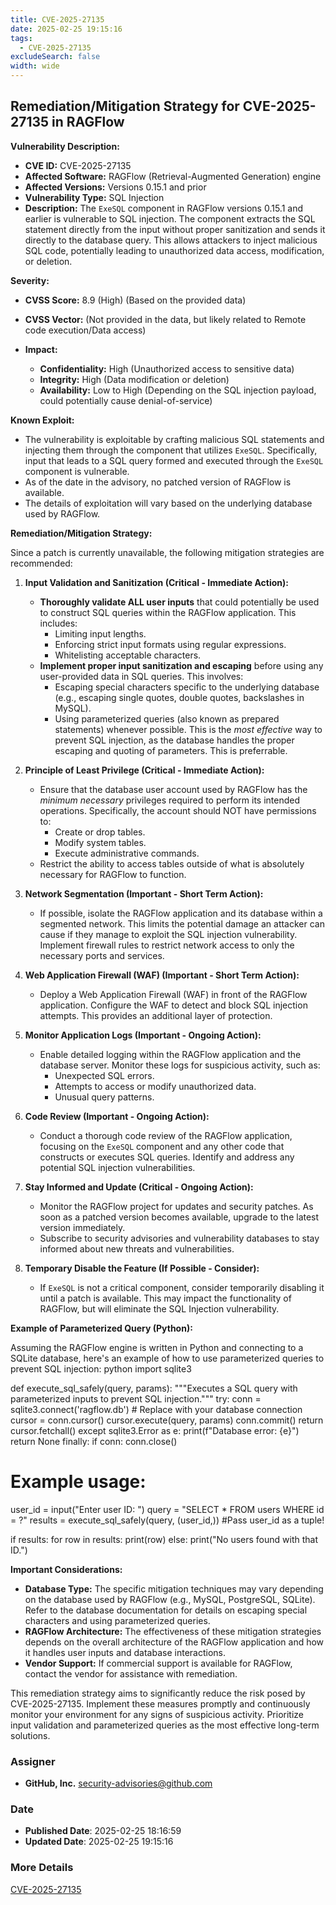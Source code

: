 ```yaml
---
title: CVE-2025-27135
date: 2025-02-25 19:15:16
tags:
  - CVE-2025-27135
excludeSearch: false
width: wide
---
```


## Remediation/Mitigation Strategy for CVE-2025-27135 in RAGFlow

**Vulnerability Description:**

*   **CVE ID:** CVE-2025-27135
*   **Affected Software:** RAGFlow (Retrieval-Augmented Generation) engine
*   **Affected Versions:** Versions 0.15.1 and prior
*   **Vulnerability Type:** SQL Injection
*   **Description:** The `ExeSQL` component in RAGFlow versions 0.15.1 and earlier is vulnerable to SQL injection.  The component extracts the SQL statement directly from the input without proper sanitization and sends it directly to the database query. This allows attackers to inject malicious SQL code, potentially leading to unauthorized data access, modification, or deletion.

**Severity:**

*   **CVSS Score:** 8.9 (High)  (Based on the provided data)
*   **CVSS Vector:** (Not provided in the data, but likely related to Remote code execution/Data access)
*   **Impact:**

    *   **Confidentiality:** High (Unauthorized access to sensitive data)
    *   **Integrity:** High (Data modification or deletion)
    *   **Availability:** Low to High (Depending on the SQL injection payload, could potentially cause denial-of-service)

**Known Exploit:**

*   The vulnerability is exploitable by crafting malicious SQL statements and injecting them through the component that utilizes `ExeSQL`.  Specifically, input that leads to a SQL query formed and executed through the `ExeSQL` component is vulnerable.
*   As of the date in the advisory, no patched version of RAGFlow is available.
*   The details of exploitation will vary based on the underlying database used by RAGFlow.

**Remediation/Mitigation Strategy:**

Since a patch is currently unavailable, the following mitigation strategies are recommended:

1.  **Input Validation and Sanitization (Critical - Immediate Action):**

    *   **Thoroughly validate ALL user inputs** that could potentially be used to construct SQL queries within the RAGFlow application. This includes:
        *   Limiting input lengths.
        *   Enforcing strict input formats using regular expressions.
        *   Whitelisting acceptable characters.
    *   **Implement proper input sanitization and escaping** before using any user-provided data in SQL queries.  This involves:
        *   Escaping special characters specific to the underlying database (e.g., escaping single quotes, double quotes, backslashes in MySQL).
        *   Using parameterized queries (also known as prepared statements) whenever possible.  This is the *most effective* way to prevent SQL injection, as the database handles the proper escaping and quoting of parameters.  This is preferrable.

2.  **Principle of Least Privilege (Critical - Immediate Action):**

    *   Ensure that the database user account used by RAGFlow has the *minimum necessary* privileges required to perform its intended operations.  Specifically, the account should NOT have permissions to:
        *   Create or drop tables.
        *   Modify system tables.
        *   Execute administrative commands.
    *   Restrict the ability to access tables outside of what is absolutely necessary for RAGFlow to function.

3.  **Network Segmentation (Important - Short Term Action):**

    *   If possible, isolate the RAGFlow application and its database within a segmented network.  This limits the potential damage an attacker can cause if they manage to exploit the SQL injection vulnerability. Implement firewall rules to restrict network access to only the necessary ports and services.

4.  **Web Application Firewall (WAF) (Important - Short Term Action):**

    *   Deploy a Web Application Firewall (WAF) in front of the RAGFlow application. Configure the WAF to detect and block SQL injection attempts. This provides an additional layer of protection.

5.  **Monitor Application Logs (Important - Ongoing Action):**

    *   Enable detailed logging within the RAGFlow application and the database server. Monitor these logs for suspicious activity, such as:
        *   Unexpected SQL errors.
        *   Attempts to access or modify unauthorized data.
        *   Unusual query patterns.

6.  **Code Review (Important - Ongoing Action):**

    *   Conduct a thorough code review of the RAGFlow application, focusing on the `ExeSQL` component and any other code that constructs or executes SQL queries.  Identify and address any potential SQL injection vulnerabilities.

7.  **Stay Informed and Update (Critical - Ongoing Action):**

    *   Monitor the RAGFlow project for updates and security patches. As soon as a patched version becomes available, upgrade to the latest version immediately.
    *   Subscribe to security advisories and vulnerability databases to stay informed about new threats and vulnerabilities.

8.  **Temporary Disable the Feature (If Possible - Consider):**

    *   If `ExeSQL` is not a critical component, consider temporarily disabling it until a patch is available. This may impact the functionality of RAGFlow, but will eliminate the SQL Injection vulnerability.

**Example of Parameterized Query (Python):**

Assuming the RAGFlow engine is written in Python and connecting to a SQLite database, here's an example of how to use parameterized queries to prevent SQL injection:
python
import sqlite3

def execute_sql_safely(query, params):
  """Executes a SQL query with parameterized inputs to prevent SQL injection."""
  try:
    conn = sqlite3.connect('ragflow.db')  # Replace with your database connection
    cursor = conn.cursor()
    cursor.execute(query, params)
    conn.commit()
    return cursor.fetchall()
  except sqlite3.Error as e:
    print(f"Database error: {e}")
    return None
  finally:
    if conn:
      conn.close()

# Example usage:
user_id = input("Enter user ID: ")
query = "SELECT * FROM users WHERE id = ?"
results = execute_sql_safely(query, (user_id,)) #Pass user_id as a tuple!

if results:
  for row in results:
    print(row)
else:
  print("No users found with that ID.")


**Important Considerations:**

*   **Database Type:** The specific mitigation techniques may vary depending on the database used by RAGFlow (e.g., MySQL, PostgreSQL, SQLite).  Refer to the database documentation for details on escaping special characters and using parameterized queries.
*   **RAGFlow Architecture:** The effectiveness of these mitigation strategies depends on the overall architecture of the RAGFlow application and how it handles user inputs and database interactions.
*   **Vendor Support:**  If commercial support is available for RAGFlow, contact the vendor for assistance with remediation.

This remediation strategy aims to significantly reduce the risk posed by CVE-2025-27135.  Implement these measures promptly and continuously monitor your environment for any signs of suspicious activity.  Prioritize input validation and parameterized queries as the most effective long-term solutions.

### Assigner
- **GitHub, Inc.** <security-advisories@github.com>

### Date
- **Published Date**: 2025-02-25 18:16:59
- **Updated Date**: 2025-02-25 19:15:16

### More Details
[CVE-2025-27135](https://www.cvedetails.com/cve/CVE-2025-27135)